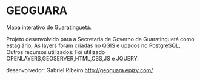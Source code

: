# GEOGUARA
Mapa interativo de Guaratinguetá.

Projeto desenvolvido para a Secretaria de Governo de Guaratinguetá como estagiário,
As layers foram criadas no QGIS e upados no PostgreSQL, 
Outros recursos utilizados:
Foi utilizado OPENLAYERS,GEOSERVER,HTML,CSS,JS e JQUERY.


desenvolvedor: Gabriel Ribeiro
http://geoguara.epizy.com/
 
